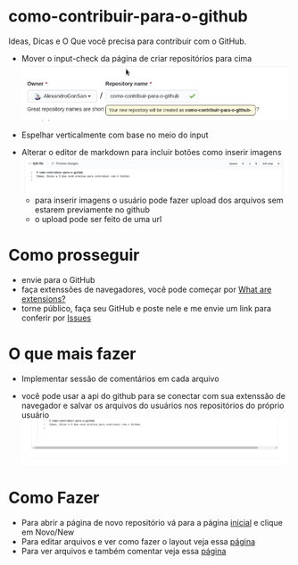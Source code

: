 # como-contribuir-para-o-github
Ideas, Dicas e O Que você precisa para contribuir com o GitHub.
* Mover o input-check da página de criar repositórios para cima
![Mover o input-check da página de criar repositórios para cima](./294117d7d7694df7b0b49e2de72f84f1e30c18e133844bdc8dbfc94b2fe1adde.png) 
- Espelhar verticalmente com base no meio do input
* Alterar o editor de markdown para incluir botões como inserir imagens
![Alterar o editor de markdown para incluir botões como inserir imagens](./f80edd557ea64ef696f1295ff46dc2cca2101f726aea4ef9b9a04c617eea3fa3.png) 
  - para inserir imagens o usuário pode fazer upload dos arquivos sem estarem previamente no github
  - o upload pode ser feito de uma url
# Como prosseguir
- envie para o GitHub
- faça extenssões de navegadores, você pode começar por [What are extensions?](https://developer.chrome.com/extensions)
- torne público, faça seu GitHub e poste nele e me envie um link para conferir por [Issues](https://github.com/AlexandroGonSan/AlexandroGonSan/issues)
# O que mais fazer
* Implementar sessão de comentários em cada arquivo
- você pode usar a api do github para se conectar com sua extenssão de navegador e salvar os arquivos do usuários nos repositórios do próprio usuário
![Criar seção de comentários em para cada arquivo do Github](./53f4f02eaa66487f91ad0b109c9e469e690d22453dae45a9b9f6099c9e6fcb5b.png)
# Como Fazer
- Para abrir a página de novo repositório vá para a página [inicial](https://github.com/) e clique em Novo/New
- Para editar arquivos e ver como fazer o layout veja essa [página](https://github.com/AlexandroGonSan/como-contribuir-para-o-github/blob/main/53f4f02eaa66487f91ad0b109c9e469e690d22453dae45a9b9f6099c9e6fcb5b.png)
- Para ver arquivos e também comentar veja essa [página](https://github.com/AlexandroGonSan/como-contribuir-para-o-github/blob/main/f80edd557ea64ef696f1295ff46dc2cca2101f726aea4ef9b9a04c617eea3fa3.png)
